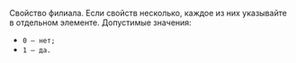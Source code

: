 
Свойство филиала. Если свойств несколько, каждое из них указывайте в отдельном элементе. Допустимые значения:
- `0 — нет;`
- `1 — да.`

